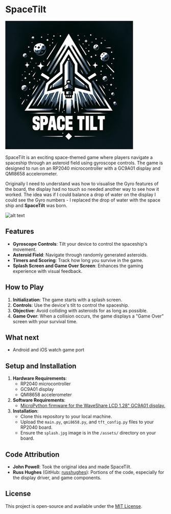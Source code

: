 # SpaceTilt

![alt text](assets/logo.jpg)

SpaceTilt is an exciting space-themed game where players navigate a spaceship through an asteroid field using gyroscope controls. The game is designed to run on an RP2040 microcontroller with a GC9A01 display and QMI8658 accelerometer.

Originally I need to understand was how to visualise the Gyro features of the board, the display had no touch so needed another way to see how it worked. The idea was if I could balance a drop of water on the display I could see the Gyro numbers - I replaced the drop of water with the space ship and __SpaceTilt__ was born.

![alt text](assets/spacetilt.gif)

## Features

- **Gyroscope Controls**: Tilt your device to control the spaceship's movement.
- **Asteroid Field**: Navigate through randomly generated asteroids.
- **Timers and Scoring**: Track how long you survive in the game.
- **Splash Screen and Game Over Screen**: Enhances the gaming experience with visual feedback.

## How to Play

1. **Initialization**: The game starts with a splash screen.
2. **Controls**: Use the device's tilt to control the spaceship.
3. **Objective**: Avoid colliding with asteroids for as long as possible.
4. **Game Over**: When a collision occurs, the game displays a "Game Over" screen with your survival time.

## What next

* Android and iOS watch game port

## Setup and Installation

1. **Hardware Requirements**:
    - RP2040 microcontroller
    - GC9A01 display
    - QMI8658 accelerometer
2. **Software Requirements**:
    - [MicroPython firmware for the WaveShare LCD 1.28" GC9A01 display.](https://github.com/russhughes/gc9a01_mpy/blob/main/firmware/RPI_PICO/firmware.uf2)
3. **Installation**:
    - Clone this repository to your local machine.
    - Upload the `main.py`, `qmi8658.py`, and `tft_config.py` files to your RP2040 board.
    - Ensure the `splash.jpg` image is in the `/assets/` directory on your board.

## Code Attribution

- **John Powell**: Took the original idea and made SpaceTilt.
- **Russ Hughes** (GitHub: [russhughes](https://github.com/russhughes)): Portions of the code, especially for the display driver, and game components.

## License

This project is open-source and available under the [MIT License](LICENSE).
